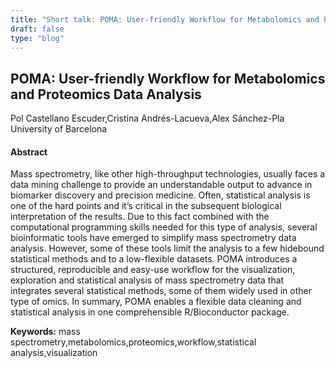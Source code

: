 ```yaml
---
title: "Short talk: POMA: User-friendly Workflow for Metabolomics and Proteomics Data Analysis"
draft: false
type: "blog"
---
```


## POMA: User-friendly Workflow for Metabolomics and Proteomics Data Analysis
Pol Castellano Escuder,Cristina Andrés-Lacueva,Alex Sánchez-Pla
University of Barcelona
#### Abstract

Mass spectrometry, like other high-throughput technologies, usually faces a data mining challenge to provide an understandable output to advance in biomarker discovery and precision medicine. Often, statistical analysis is one of the hard points and it’s critical in the subsequent biological interpretation of the results. Due to this fact combined with the computational programming skills needed for this type of analysis, several bioinformatic tools have emerged to simplify mass spectrometry data analysis. However, some of these tools limit the analysis to a few hidebound statistical methods and to a low-flexible datasets. POMA introduces a structured, reproducible and easy-use workflow for the visualization, exploration and statistical analysis of mass spectrometry data that integrates several statistical methods, some of them widely used in other type of omics. In summary, POMA enables a flexible data cleaning and statistical analysis in one comprehensible R/Bioconductor package.

**Keywords:** mass spectrometry,metabolomics,proteomics,workflow,statistical analysis,visualization
